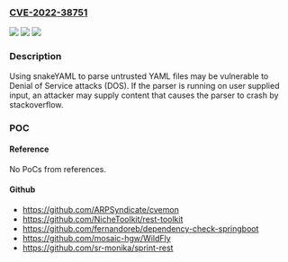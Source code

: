### [CVE-2022-38751](https://cve.mitre.org/cgi-bin/cvename.cgi?name=CVE-2022-38751)
![](https://img.shields.io/static/v1?label=Product&message=SnakeYAML&color=blue)
![](https://img.shields.io/static/v1?label=Version&message=%3C%201.31%20&color=brighgreen)
![](https://img.shields.io/static/v1?label=Vulnerability&message=CWE-121%20Stack-based%20Buffer%20Overflow&color=brighgreen)

### Description

Using snakeYAML to parse untrusted YAML files may be vulnerable to Denial of Service attacks (DOS). If the parser is running on user supplied input, an attacker may supply content that causes the parser to crash by stackoverflow.

### POC

#### Reference
No PoCs from references.

#### Github
- https://github.com/ARPSyndicate/cvemon
- https://github.com/NicheToolkit/rest-toolkit
- https://github.com/fernandoreb/dependency-check-springboot
- https://github.com/mosaic-hgw/WildFly
- https://github.com/sr-monika/sprint-rest

